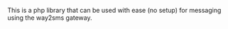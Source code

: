 This is a php library that can be used with ease (no setup) for messaging using the way2sms gateway.